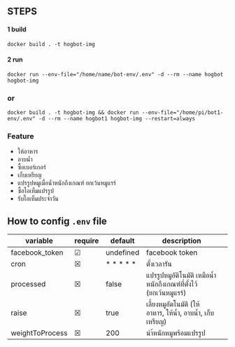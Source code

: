 ## STEPS

#### 1 build

`docker build . -t hogbot-img`

#### 2 run

`docker run --env-file="/home/name/bot-env/.env" -d --rm --name hogbot hogbot-img`

### or

`docker build . -t hogbot-img && docker run --env-file="/home/pi/bot1-env/.env" -d --rm --name hogbot1 hogbot-img --restart=always`

### Feature

- ให้อาหาร
- อาบน้ำ
- ซื้อเบอร์เกอร์
- เก็บเหรียญ
- แปรรูปหมูเมื่อน้ำหนักถึงเกณฑ์ ยกเว้นหมูแรร์
- ซื้อไอเท็มแปรรูป
- รับไอเท็มประจำวัน

## How to config `.env` file

| variable        | require  | default    | description                                     |   |
|-----------------|----------|------------|-------------------------------------------------|---|
| facebook_token  | &#x2611; | undefined  | facebook token                                  |   |
| cron            | &#x2612; | * * * * *  | ตั้งเวลารัน                                        |   |
| processed       | &#x2612; | false      | แปรรูปหมูอัติโนมัติ เหมือน้ำหนักถึงเกณฑ์ที่ตั้งไว้ (ยกเว้นหมูแรร์) |   |
| raise           | &#x2612; | true       | เลี้ยงหมูอัตโนมัติ (ให้อาหาร, ให้น้ำ, อาบน้ำ, เก็บเหรียญ)   |   |
| weightToProcess | &#x2612; | 200        | นำ้หนักหมูพร้อมแปรรูป                                |   |
